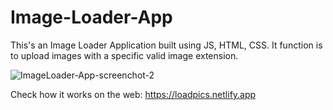 # Image-Loader-App
This's an Image Loader Application built using JS, HTML, CSS. It function is to upload images with a specific valid image extension.


![ImageLoader-App-screenchot-2](https://user-images.githubusercontent.com/80200124/197346552-1d637c29-35cf-4ccb-9072-237663f5f8a1.png)

Check how it works on the web: https://loadpics.netlify.app
